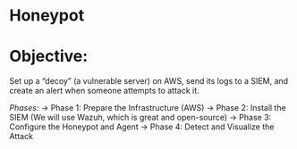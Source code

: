 # Honeypot

# Objective: 
Set up a “decoy” (a vulnerable server) on AWS, send its logs to a SIEM, and create an alert when someone attempts to attack it.

*Phases:*
-> Phase 1: Prepare the Infrastructure (AWS)
-> Phase 2: Install the SIEM (We will use Wazuh, which is great and open-source)
-> Phase 3: Configure the Honeypot and Agent
-> Phase 4: Detect and Visualize the Attack
